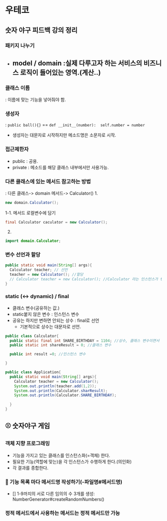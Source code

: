 # 우테코
## 숫자 야구 피드백 강의 정리

### 패키지 나누기
- model / domain :실제 다루고자 하는 서비스의 비즈니스 로직이 들어있는 영역.(계산..)
  - 

### 클래스 이름
 : 이름에 맞는 기능을 넣어줘야 함.
 
### 생성자
: `public ball(){}` == `def __init__(number):  self.number = number`

- 생성자는 대문자로 시작하지만 메소드명은 소문자로 시작.

### 접근제한자
- public : 공용.
- private : 메소드를 해당 클래스 내부에서만 사용가능.

### 다른 클래스에 있는 메서드 참고하는 방법
: 다른 클래스-> domain 메서드-> Calculator()
1.
```java
new domain.Calculator();
```
1-1. 메서드 로컬변수에 담기
```java
final Calculator caculator = new Calculator();

```
2.
```java
import domain.Calculator;
```

### 변수 선언과 할당

```java
public static void main(String[] args){
  Calculator teacher; // 선언 
  teacher = new Calculator(); //할당
  // Calculator teacher = new Calculator(); //Calculator 라는 인스턴스가 teacher안에 담김
}  
```
### static (<-> dynamic) / final 
-  클래스 변수(공유하는 값.)
- static붙지 않은 변수 : 인스턴스 변수
- 공유는 하지만 변하면 안되는 상수 : final로 선언
  - 기본적으로 상수는 대문자로 선언.


```java
public class Calculator{
  public static final int SHARE_BIRTHDAY = 1104; //상수, 클래스 변수이면서 변하지 않는 값.
  public static int shareResult = 0; //클래스 변수

  public int result =0; //인스턴스 변수

}

```
```java
public class Application{
  public static void main(String[] args){
    Calculator teacher = new Calculator();
    System.out.println(teacher.add(1,2));
    System.out.println(Calculator.sharResult);
    System.out.println(Calculator.SHARE_BIRTHDAY);
    
  }
}
```

## ⚾ 숫자야구 게임

### 객체 지향 프로그래밍
- 기능을 가지고 있는 클래스를 인스턴스화(=객체) 한다.
- 필요한 기능(역할에 맞는)을 각 인스턴스가 수행하게 한다.(의인화)
- 각 결과를 종합한다.

### 📜 기능 목록 마다 메서드명 작성하기(-파일명#메서드명)
- [] 1-9까지의 서로 다른 임의의 수 3개를 생성: NumberGenerator#createRandomNumbers()

### 정적 메서드에서 사용하는 메서드는 정적 메서드만 가능







